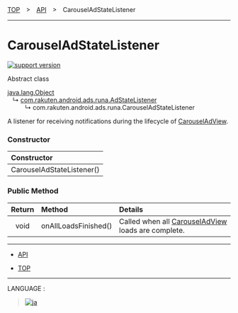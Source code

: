 [TOP](../#top)　>　[API](./README.md)　>　CarouselAdStateListener

---

# CarouselAdStateListener

[![support version](http://img.shields.io/badge/runa-1.3.0+-blueviolet.svg?style=flat)](https://github.com/rakuten-ads/Rakuten-Ads-Android/releases/tag/1.6.0)

Abstract class

[java.lang.Object](https://developer.android.com/reference/java/lang/Object.html)<br>
&nbsp;&nbsp;&nbsp;↳&nbsp;[com.rakuten.android.ads.runa.AdStateListener](./AdStateListener.md)<br>
&nbsp;&nbsp;&nbsp;&nbsp;&nbsp;&nbsp;&nbsp;&nbsp;&nbsp;&nbsp;↳&nbsp;com.rakuten.android.ads.runa.CarouselAdStateListener

A listener for receiving notifications during the lifecycle of [CarouselAdView](./CarouselAdView.md).

### Constructor

|Constructor|
|:---|
|CarouselAdStateListener()|

### Public Method

|Return|Method|Details|
|:---:|:---|:---|
|void|onAllLoadsFinished()|Called when all [CarouselAdView](./CarouselAdView.md) loads are complete.|


---

* [API](./README.md)

* [TOP](/README.md#top)

---
LANGUAGE :
> [![ja](/doc/img/lang/ja.png)](/doc/ja/api/CarouselAdStateListener.md)
